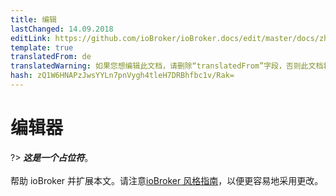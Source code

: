 ```yaml
---
title: 编辑
lastChanged: 14.09.2018
editLink: https://github.com/ioBroker/ioBroker.docs/edit/master/docs/zh-cn/cloud/editor.md
template: true
translatedFrom: de
translatedWarning: 如果您想编辑此文档，请删除“translatedFrom”字段，否则此文档将再次自动翻译
hash: zQ1W6HNAPzJwsYYLn7pnVygh4tleH7DRBhfbc1v/Rak=
---
```

# 编辑器
?> ***这是一个占位符***。<br><br>帮助 ioBroker 并扩展本文。请注意[ioBroker 风格指南](community/styleguidedoc)，以便更容易地采用更改。